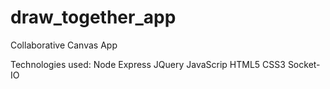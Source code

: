 # draw_together_app
Collaborative Canvas App

Technologies used:
Node
Express
JQuery
JavaScrip
HTML5
CSS3
Socket-IO

